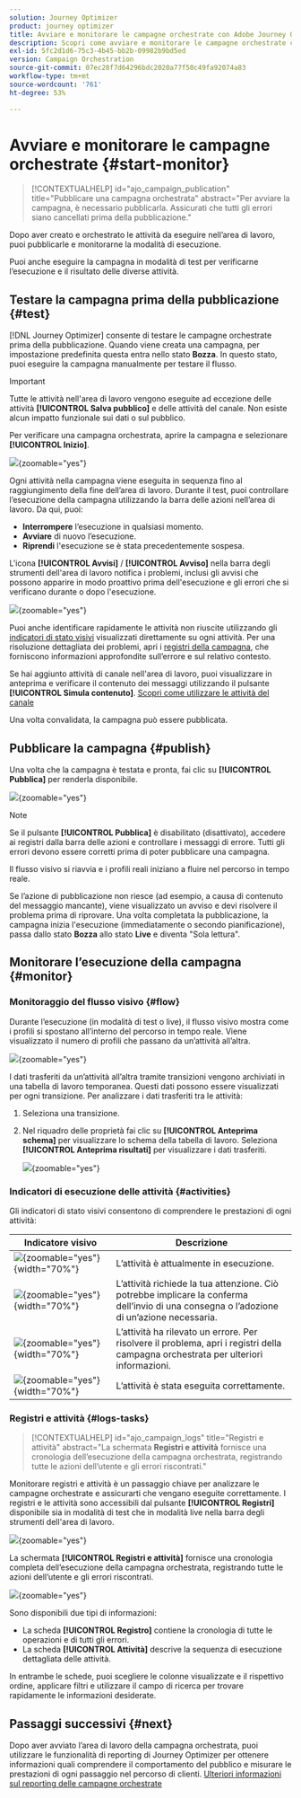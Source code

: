 ```yaml
---
solution: Journey Optimizer
product: journey optimizer
title: Avviare e monitorare le campagne orchestrate con Adobe Journey Optimizer
description: Scopri come avviare e monitorare le campagne orchestrate con Adobe Journey Optimizer.
exl-id: 5fc2d1d6-75c3-4b45-bb2b-09982b9bd5ed
version: Campaign Orchestration
source-git-commit: 07ec28f7d64296bdc2020a77f50c49fa92074a83
workflow-type: tm+mt
source-wordcount: '761'
ht-degree: 53%

---
```



# Avviare e monitorare le campagne orchestrate {#start-monitor}

>[!CONTEXTUALHELP]
>id="ajo_campaign_publication"
>title="Pubblicare una campagna orchestrata"
>abstract="Per avviare la campagna, è necessario pubblicarla. Assicurati che tutti gli errori siano cancellati prima della pubblicazione."

Dopo aver creato e orchestrato le attività da eseguire nell’area di lavoro, puoi pubblicarle e monitorarne la modalità di esecuzione.

Puoi anche eseguire la campagna in modalità di test per verificarne l’esecuzione e il risultato delle diverse attività.

## Testare la campagna prima della pubblicazione {#test}

[!DNL Journey Optimizer] consente di testare le campagne orchestrate prima della pubblicazione. Quando viene creata una campagna, per impostazione predefinita questa entra nello stato **Bozza**. In questo stato, puoi eseguire la campagna manualmente per testare il flusso.

>[!IMPORTANT]
>
>Tutte le attività nell&#39;area di lavoro vengono eseguite ad eccezione delle attività **[!UICONTROL Salva pubblico]** e delle attività del canale. Non esiste alcun impatto funzionale sui dati o sul pubblico.

Per verificare una campagna orchestrata, aprire la campagna e selezionare **[!UICONTROL Inizio]**.

![](assets/campaign-start.png){zoomable="yes"}

Ogni attività nella campagna viene eseguita in sequenza fino al raggiungimento della fine dell’area di lavoro. Durante il test, puoi controllare l’esecuzione della campagna utilizzando la barra delle azioni nell’area di lavoro. Da qui, puoi:

* **Interrompere** l’esecuzione in qualsiasi momento.
* **Avviare** di nuovo l’esecuzione.
* **Riprendi** l&#39;esecuzione se è stata precedentemente sospesa.

L&#39;icona **[!UICONTROL Avvisi]** / **[!UICONTROL Avviso]** nella barra degli strumenti dell&#39;area di lavoro notifica i problemi, inclusi gli avvisi che possono apparire in modo proattivo prima dell&#39;esecuzione e gli errori che si verificano durante o dopo l&#39;esecuzione.

![](assets/campaign-warning.png){zoomable="yes"}

Puoi anche identificare rapidamente le attività non riuscite utilizzando gli [indicatori di stato visivi](#activities) visualizzati direttamente su ogni attività. Per una risoluzione dettagliata dei problemi, apri i [registri della campagna](#logs-tasks), che forniscono informazioni approfondite sull’errore e sul relativo contesto.

Se hai aggiunto attività di canale nell&#39;area di lavoro, puoi visualizzare in anteprima e verificare il contenuto dei messaggi utilizzando il pulsante **[!UICONTROL Simula contenuto]**. [Scopri come utilizzare le attività del canale](activities/channels.md)

Una volta convalidata, la campagna può essere pubblicata.

## Pubblicare la campagna {#publish}

Una volta che la campagna è testata e pronta, fai clic su **[!UICONTROL Pubblica]** per renderla disponibile.

![](assets/campaign-publish.png){zoomable="yes"}

>[!NOTE]
>
>Se il pulsante **[!UICONTROL Pubblica]** è disabilitato (disattivato), accedere ai registri dalla barra delle azioni e controllare i messaggi di errore. Tutti gli errori devono essere corretti prima di poter pubblicare una campagna.

Il flusso visivo si riavvia e i profili reali iniziano a fluire nel percorso in tempo reale.

Se l’azione di pubblicazione non riesce (ad esempio, a causa di contenuto del messaggio mancante), viene visualizzato un avviso e devi risolvere il problema prima di riprovare. Una volta completata la pubblicazione, la campagna inizia l&#39;esecuzione (immediatamente o secondo pianificazione), passa dallo stato **Bozza** allo stato **Live** e diventa &quot;Sola lettura&quot;.

## Monitorare l’esecuzione della campagna {#monitor}

### Monitoraggio del flusso visivo {#flow}

Durante l’esecuzione (in modalità di test o live), il flusso visivo mostra come i profili si spostano all’interno del percorso in tempo reale. Viene visualizzato il numero di profili che passano da un’attività all’altra.

![](assets/workflow-execution.png){zoomable="yes"}

I dati trasferiti da un’attività all’altra tramite transizioni vengono archiviati in una tabella di lavoro temporanea. Questi dati possono essere visualizzati per ogni transizione. Per analizzare i dati trasferiti tra le attività:

1. Seleziona una transizione.
1. Nel riquadro delle proprietà fai clic su **[!UICONTROL Anteprima schema]** per visualizzare lo schema della tabella di lavoro. Seleziona **[!UICONTROL Anteprima risultati]** per visualizzare i dati trasferiti.

   ![](assets/transition.png){zoomable="yes"}

### Indicatori di esecuzione delle attività {#activities}

Gli indicatori di stato visivi consentono di comprendere le prestazioni di ogni attività:

| Indicatore visivo | Descrizione |
|-----|------------|
| ![](assets/activity-status-pending.png){zoomable="yes"}{width="70%"} | L’attività è attualmente in esecuzione. |
| ![](assets/activity-status-orange.png){zoomable="yes"}{width="70%"} | L’attività richiede la tua attenzione. Ciò potrebbe implicare la conferma dell’invio di una consegna o l’adozione di un’azione necessaria. |
| ![](assets/activity-status-red.png){zoomable="yes"}{width="70%"} | L’attività ha rilevato un errore. Per risolvere il problema, apri i registri della campagna orchestrata per ulteriori informazioni. |
| ![](assets/activity-status-green.png){zoomable="yes"}{width="70%"} | L’attività è stata eseguita correttamente. |

### Registri e attività {#logs-tasks}

>[!CONTEXTUALHELP]
>id="ajo_campaign_logs"
>title="Registri e attività"
>abstract="La schermata **Registri e attività** fornisce una cronologia dell’esecuzione della campagna orchestrata, registrando tutte le azioni dell’utente e gli errori riscontrati."

Monitorare registri e attività è un passaggio chiave per analizzare le campagne orchestrate e assicurarti che vengano eseguite correttamente. I registri e le attività sono accessibili dal pulsante **[!UICONTROL Registri]** disponibile sia in modalità di test che in modalità live nella barra degli strumenti dell&#39;area di lavoro.

![](assets/logs-button.png){zoomable="yes"}

La schermata **[!UICONTROL Registri e attività]** fornisce una cronologia completa dell’esecuzione della campagna orchestrata, registrando tutte le azioni dell’utente e gli errori riscontrati.

![](assets/workflow-logs.png){zoomable="yes"}

Sono disponibili due tipi di informazioni:

* La scheda **[!UICONTROL Registro]** contiene la cronologia di tutte le operazioni e di tutti gli errori.
* La scheda **[!UICONTROL Attività]** descrive la sequenza di esecuzione dettagliata delle attività.

In entrambe le schede, puoi scegliere le colonne visualizzate e il rispettivo ordine, applicare filtri e utilizzare il campo di ricerca per trovare rapidamente le informazioni desiderate.

## Passaggi successivi {#next}

Dopo aver avviato l’area di lavoro della campagna orchestrata, puoi utilizzare le funzionalità di reporting di Journey Optimizer per ottenere informazioni quali comprendere il comportamento del pubblico e misurare le prestazioni di ogni passaggio nel percorso di clienti. [Ulteriori informazioni sul reporting delle campagne orchestrate](../orchestrated/reporting-campaigns.md)
